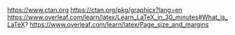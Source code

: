https://www.ctan.org
https://ctan.org/pkg/graphicx?lang=en
https://www.overleaf.com/learn/latex/Learn_LaTeX_in_30_minutes#What_is_LaTeX?
https://www.overleaf.com/learn/latex/Page_size_and_margins

